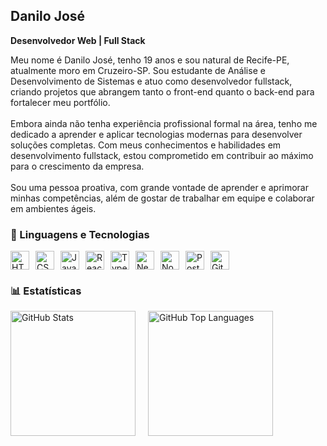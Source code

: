 <h2>Danilo José</h2>
<p><strong>Desenvolvedor Web | Full Stack</strong></p>

<p>
  Meu nome é Danilo José, tenho 19 anos e sou natural de Recife-PE, atualmente moro em Cruzeiro-SP. Sou estudante de Análise e Desenvolvimento de Sistemas e atuo como desenvolvedor fullstack, criando projetos que abrangem tanto o front-end quanto o back-end para fortalecer meu portfólio.<br><br>
  Embora ainda não tenha experiência profissional formal na área, tenho me dedicado a aprender e aplicar tecnologias modernas para desenvolver soluções completas. Com meus conhecimentos e habilidades em desenvolvimento fullstack, estou comprometido em contribuir ao máximo para o crescimento da empresa.<br><br>
  Sou uma pessoa proativa, com grande vontade de aprender e aprimorar minhas competências, além de gostar de trabalhar em equipe e colaborar em ambientes ágeis.
</p>

<h3>🤖 Linguagens e Tecnologias</h3>
<div style="display: flex; flex-wrap: wrap; gap: 10px; align-items: center;">
    <img 
        alt="HTML" 
        title="HTML" 
        width="30" 
        src="https://cdn.jsdelivr.net/gh/devicons/devicon@latest/icons/html5/html5-original.svg" 
    />
    <img 
        alt="CSS" 
        title="CSS" 
        width="30" 
        src="https://cdn.jsdelivr.net/gh/devicons/devicon@latest/icons/css3/css3-original.svg" 
    />
    <img 
        alt="JavaScript" 
        title="JavaScript" 
        width="30" 
        src="https://cdn.jsdelivr.net/gh/devicons/devicon@latest/icons/javascript/javascript-original.svg" 
    />
    <img 
        alt="React" 
        title="React" 
        width="30" 
        src="https://cdn.jsdelivr.net/gh/devicons/devicon@latest/icons/react/react-original.svg" 
    />
    <img 
        alt="TypeScript" 
        title="TypeScript" 
        width="30" 
        src="https://cdn.jsdelivr.net/gh/devicons/devicon@latest/icons/typescript/typescript-original.svg" 
    />
    <img 
        alt="Next.js" 
        title="Next.js" 
        width="30" 
        src="https://cdn.jsdelivr.net/gh/devicons/devicon@latest/icons/nextjs/nextjs-original.svg" 
    />
    <img 
        alt="Node.js" 
        title="Node.js" 
        width="30" 
        src="https://cdn.jsdelivr.net/gh/devicons/devicon@latest/icons/nodejs/nodejs-original.svg" 
    />
    <img 
        alt="PostgreSQL" 
        title="PostgreSQL" 
        width="30" 
        src="https://cdn.jsdelivr.net/gh/devicons/devicon@latest/icons/postgresql/postgresql-original.svg" 
    />
    <img 
        alt="Git" 
        title="Git" 
        width="30" 
        src="https://cdn.jsdelivr.net/gh/devicons/devicon/icons/git/git-original.svg" 
    />
</div>

<h3>📊 Estatísticas</h3>
<div style="display: flex; gap: 20px; flex-wrap: wrap;">
    <img 
        alt="GitHub Stats" 
        height="200" 
        src="https://github-readme-stats.vercel.app/api?username=DaniloPy-coder&show_icons=true&theme=tokyonight&include_all_commits=true&locale=pt-br" 
    />
    <img 
        alt="GitHub Top Languages" 
        height="200" 
        src="https://github-readme-stats.vercel.app/api/top-langs/?username=DaniloPy-coder&theme=tokyonight&layout=compact&custom_title=Tecnologias&langs_count=9" 
    />
</div>
